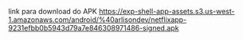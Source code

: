 link para download do APK https://exp-shell-app-assets.s3.us-west-1.amazonaws.com/android/%40arlisondev/netflixapp-9231efbb0b5943d79a7e846308971486-signed.apk